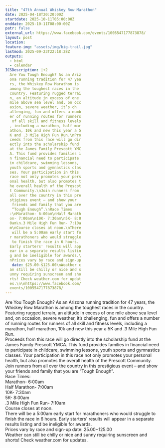 ```yaml
---
title: "47th Annual Whiskey Row Marathon"
date: 2025-04-18T20:20:00Z
startdate: 2025-10-11T05:00:00Z
enddate: 2025-10-11T08:00:00Z
patr: false
external_url: https://www.facebook.com/events/1005547177873878/
layout: post
location: 
feature-img: "assets/img/big-trail.jpg"
lastmod: 2025-09-23T22:18:28Z
outputs:
  - html
  - calendar
ICSDescription: |+2
  Are You Tough Enough? As an Ariz  ona running tradition for 47 yea  rs, the Whiskey Row Marathon is   among the toughest races in the   country. Featuring rugged terrai  n, an altitude in excess of one   mile above sea level and, on occ  asion, severe weather, it’s ch  allenging, fun and offers a numb  er of running routes for runners   of all skill and fitness levels  , including a marathon, half mar  athon, 10k and new this year a 5  K and .3 Mile High Fun Run.\nPro  ceeds from this race will go dir  ectly into the scholarship fund   at the James Family Prescott YMC  A. This fund provides families i  n financial need to participate   in childcare, swimming lessons,   youth sports and gymnastics clas  ses. Your participation in this   race not only promotes your pers  onal health, but also promotes t  he overall health of the Prescot  t Community.\nJoin runners from   all over the country in this pre  stigious event – and show your   friends and family that you are   “Tough Enough”.\nRace Times  :\nMarathon- 6:00am\nHalf Marath  on- 7:00am\n10K- 7:30am\n5K- 8:0  0am\n.3 Mile High Fun Run- 7:10a  m\nCourse closes at noon.\nThere   will be a 5:00am early start fo  r marathoners who would struggle   to finish the race in 6 hours.   Early starters' results will app  ear in a separate results listin  g and be ineligible for awards.\  nPrices vary by race and sign-up   date: $25.00-$125.00\nWeather c  an still be chilly or nice and s  unny requiring sunscreen and sho  rts! Check weather.com for updat  es.\n\nhttps://www.facebook.com/  events/1005547177873878/
---
```


Are You Tough Enough? As an Arizona running tradition for 47 years, the Whiskey Row Marathon is among the toughest races in the country. Featuring rugged terrain, an altitude in excess of one mile above sea level and, on occasion, severe weather, it’s challenging, fun and offers a number of running routes for runners of all skill and fitness levels, including a marathon, half marathon, 10k and new this year a 5K and .3 Mile High Fun Run.<br>
  Proceeds from this race will go directly into the scholarship fund at the James Family Prescott YMCA. This fund provides families in financial need to participate in childcare, swimming lessons, youth sports and gymnastics classes. Your participation in this race not only promotes your personal health, but also promotes the overall health of the Prescott Community.<br>
  Join runners from all over the country in this prestigious event – and show your friends and family that you are “Tough Enough”.<br>
  Race Times&#58;<br>
  Marathon- 6&#58;00am<br>
  Half Marathon- 7&#58;00am<br>
  10K- 7&#58;30am<br>
  5K- 8&#58;00am<br>
  .3 Mile High Fun Run- 7&#58;10am<br>
  Course closes at noon.<br>
  There will be a 5&#58;00am early start for marathoners who would struggle to finish the race in 6 hours. Early starters' results will appear in a separate results listing and be ineligible for awards.<br>
  Prices vary by race and sign-up date&#58; $25.00-$125.00<br>
  Weather can still be chilly or nice and sunny requiring sunscreen and shorts! Check weather.com for updates.<br>
  <br>
  
